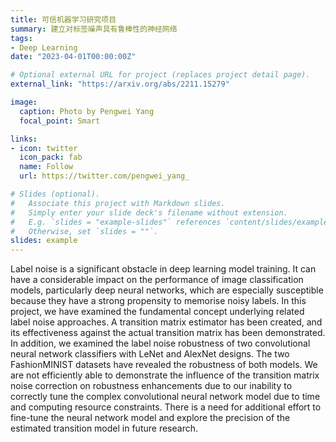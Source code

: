 ```yaml
---
title: 可信机器学习研究项目
summary: 建立对标签噪声具有鲁棒性的神经网络
tags:
- Deep Learning
date: "2023-04-01T00:00:00Z"

# Optional external URL for project (replaces project detail page).
external_link: "https://arxiv.org/abs/2211.15279"

image:
  caption: Photo by Pengwei Yang
  focal_point: Smart

links:
- icon: twitter
  icon_pack: fab
  name: Follow
  url: https://twitter.com/pengwei_yang_

# Slides (optional).
#   Associate this project with Markdown slides.
#   Simply enter your slide deck's filename without extension.
#   E.g. `slides = "example-slides"` references `content/slides/example-slides.md`.
#   Otherwise, set `slides = ""`.
slides: example
---
```


Label noise is a significant obstacle in deep learning model training. It can have a considerable impact on the performance of image classification models, particularly deep neural networks, which are especially susceptible because they have a strong propensity to memorise noisy labels. In this project, we have examined the fundamental concept underlying related label noise approaches. A transition matrix estimator has been created, and its effectiveness against the actual transition matrix has been demonstrated. In addition, we examined the label noise robustness of two convolutional neural network classifiers with LeNet and AlexNet designs. The two FashionMINIST datasets have revealed the robustness of both models. We are not efficiently able to demonstrate the influence of the transition matrix noise correction on robustness enhancements due to our inability to correctly tune the complex convolutional neural network model due to time and computing resource constraints. There is a need for additional effort to fine-tune the neural network model and explore the precision of the estimated transition model in future research.
